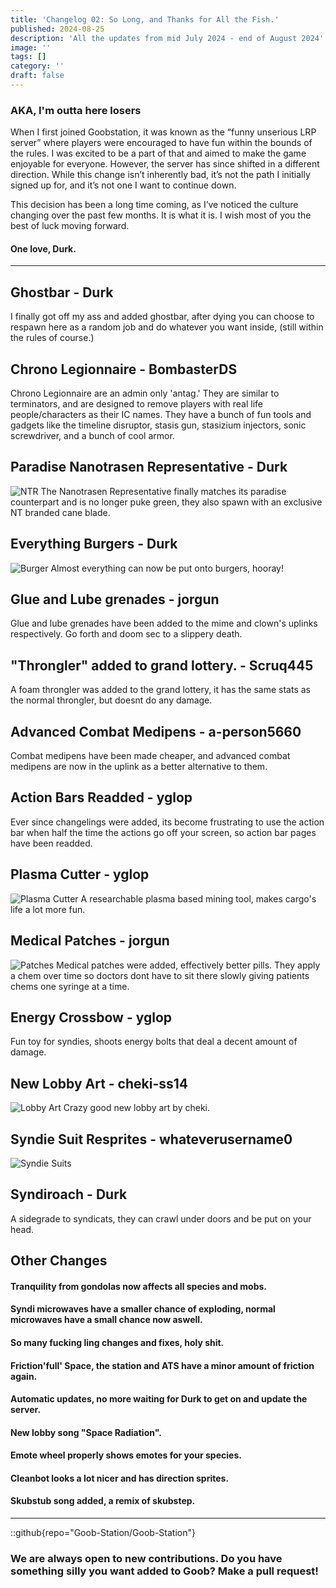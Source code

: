 ```yaml
---
title: 'Changelog 02: So Long, and Thanks for All the Fish.'
published: 2024-08-25
description: 'All the updates from mid July 2024 - end of August 2024'
image: ''
tags: []
category: ''
draft: false 
---
```

### AKA, I'm outta here losers
When I first joined Goobstation, it was known as the “funny unserious LRP server” where players were encouraged to have fun within the bounds of the rules. I was excited to be a part of that and aimed to make the game enjoyable for everyone. However, the server has since shifted in a different direction. While this change isn’t inherently bad, it’s not the path I initially signed up for, and it’s not one I want to continue down.

This decision has been a long time coming, as I’ve noticed the culture changing over the past few months. It is what it is. I wish most of you the best of luck moving forward.
#### One love, Durk.


---

## Ghostbar - Durk
I finally got off my ass and added ghostbar, after dying you can choose to respawn here as a random job and do whatever you want inside, (still within the rules of course.)

## Chrono Legionnaire - BombasterDS
Chrono Legionnaire are an admin only 'antag.' They are similar to terminators, and are designed to remove players with real life people/characters as their IC names. They have a bunch of fun tools and gadgets like the timeline disruptor, stasis gun, stasizium injectors, sonic screwdriver, and a bunch of cool armor. 

## Paradise Nanotrasen Representative - Durk
![NTR](./ntr.png)
The Nanotrasen Representative finally matches its paradise counterpart and is no longer puke green, they also spawn with an exclusive NT branded cane blade.

## Everything Burgers - Durk
![Burger](./burger.png)
Almost everything can now be put onto burgers, hooray!

## Glue and Lube grenades - jorgun
Glue and lube grenades have been added to the mime and clown's uplinks respectively. Go forth and doom sec to a slippery death.

## "Throngler" added to grand lottery. - Scruq445
A foam throngler was added to the grand lottery, it has the same stats as the normal throngler, but doesnt do any damage.

## Advanced Combat Medipens - a-person5660
Combat medipens have been made cheaper, and advanced combat medipens are now in the uplink as a better alternative to them.

## Action Bars Readded - yglop
Ever since changelings were added, its become frustrating to use the action bar when half the time the actions go off your screen, so action bar pages have been readded.

## Plasma Cutter - yglop
![Plasma Cutter](./plasmacutter.png)
A researchable plasma based mining tool, makes cargo's life a lot more fun.

## Medical Patches - jorgun
![Patches](./patches.png)
Medical patches were added, effectively better pills. They apply a chem over time so doctors dont have to sit there slowly giving patients chems one syringe at a time.

## Energy Crossbow - yglop
Fun toy for syndies, shoots energy bolts that deal a decent amount of damage.

## New Lobby Art - cheki-ss14
![Lobby Art](./lobbyart.png)
Crazy good new lobby art by cheki.

## Syndie Suit Resprites - whateverusername0
![Syndie Suits](./syndiesuits.png)

## Syndiroach - Durk
A sidegrade to syndicats, they can crawl under doors and be put on your head.

## Other Changes
#### Tranquility from gondolas now affects all species and mobs.
#### Syndi microwaves have a smaller chance of exploding, normal microwaves have a small chance now aswell.
#### So many fucking ling changes and fixes, holy shit.
#### Friction'full' Space, the station and ATS have a minor amount of friction again.
#### Automatic updates, no more waiting for Durk to get on and update the server.
#### New lobby song "Space Radiation".
#### Emote wheel properly shows emotes for your species.
#### Cleanbot looks a lot nicer and has direction sprites.
#### Skubstub song added, a remix of skubstep.
---
::github{repo="Goob-Station/Goob-Station"}
### We are always open to new contributions. Do you have something silly you want added to Goob? Make a pull request!